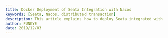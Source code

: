 ```yaml
---
title: Docker Deployment of Seata Integration with Nacos
keywords: [Seata, Nacos, distributed transaction]
description: This article explains how to deploy Seata integrated with Nacos configuration using Docker.
author: FUNKYE
date: 2019/12/03
---
```

